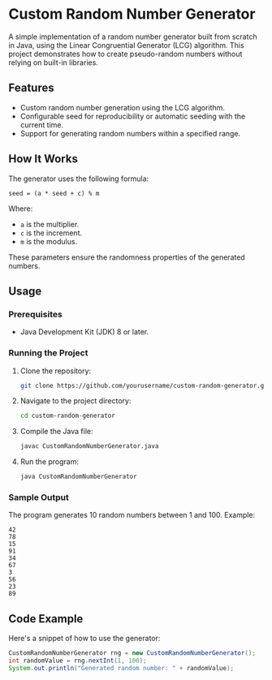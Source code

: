 # Custom Random Number Generator

A simple implementation of a random number generator built from scratch in Java, using the Linear Congruential Generator (LCG) algorithm. This project demonstrates how to create pseudo-random numbers without relying on built-in libraries.

## Features
- Custom random number generation using the LCG algorithm.
- Configurable seed for reproducibility or automatic seeding with the current time.
- Support for generating random numbers within a specified range.

## How It Works
The generator uses the following formula:
```
seed = (a * seed + c) % m
```
Where:
- `a` is the multiplier.
- `c` is the increment.
- `m` is the modulus.

These parameters ensure the randomness properties of the generated numbers.

## Usage
### Prerequisites
- Java Development Kit (JDK) 8 or later.

### Running the Project
1. Clone the repository:
   ```bash
   git clone https://github.com/yourusername/custom-random-generator.git
   ```
2. Navigate to the project directory:
   ```bash
   cd custom-random-generator
   ```
3. Compile the Java file:
   ```bash
   javac CustomRandomNumberGenerator.java
   ```
4. Run the program:
   ```bash
   java CustomRandomNumberGenerator
   ```

### Sample Output
The program generates 10 random numbers between 1 and 100. Example:
```
42
78
15
91
34
67
3
56
23
89
```

## Code Example
Here's a snippet of how to use the generator:
```java
CustomRandomNumberGenerator rng = new CustomRandomNumberGenerator();
int randomValue = rng.nextInt(1, 100);
System.out.println("Generated random number: " + randomValue);
```

